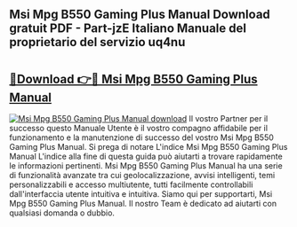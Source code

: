 ## Msi Mpg B550 Gaming Plus Manual Download gratuit PDF - Part-jzE Italiano Manuale del proprietario del servizio uq4nu

# <h2><a href="http://dfgo78.blite.top/?on=Msi+Mpg+B550+Gaming+Plus+Manual">🔗Download 👉🔴 Msi Mpg B550 Gaming Plus Manual</a></h2>

[![Msi Mpg B550 Gaming Plus Manual download](https://i.imgur.com/lujVjoI.png)](http://dfgo78.blite.top/?on=Msi+Mpg+B550+Gaming+Plus+Manual)
Il vostro Partner per il successo questo Manuale Utente è il vostro compagno affidabile per il funzionamento e la manutenzione di successo del vostro Msi Mpg B550 Gaming Plus Manual. Si prega di notare L'indice Msi Mpg B550 Gaming Plus Manual L'indice alla fine di questa guida può aiutarti a trovare rapidamente le informazioni pertinenti. Msi Mpg B550 Gaming Plus Manual ha una serie di funzionalità avanzate tra cui geolocalizzazione, avvisi intelligenti, temi personalizzabili e accesso multiutente, tutti facilmente controllabili dall'interfaccia utente intuitiva e intuitiva. Siamo qui per supportarti, Msi Mpg B550 Gaming Plus Manual. Il nostro Team è dedicato ad aiutarti con qualsiasi domanda o dubbio.
